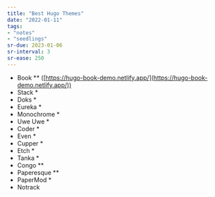 ```yaml
---
title: "Best Hugo Themes"
date: "2022-01-11"
tags:
- "notes"
- "seedlings"
sr-due: 2023-01-06
sr-interval: 3
sr-ease: 250
---
```


- Book ** ([https://hugo-book-demo.netlify.app/](https://hugo-book-demo.netlify.app/))
- Stack *
- Doks *
- Eureka *
- Monochrome *
- Uwe Uwe *
- Coder *
- Even *
- Cupper *
- Etch *
- Tanka *
- Congo **
- Paperesque **
- PaperMod *
- Notrack

